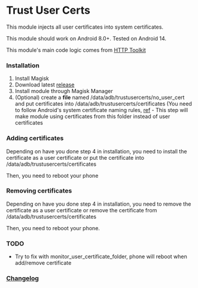 # Trust User Certs

This module injects all user certificates into system certificates.

This module should work on Android 8.0+. Tested on Android 14.

This module's main code logic comes from [HTTP Toolkit](https://github.com/httptoolkit/httptoolkit-server/blob/main/src/interceptors/android/adb-commands.ts)

### Installation
1. Install Magisk
2. Download latest [release](https://github.com/lupohan44/TrustUserCertificates/releases)
3. Install module through Magisk Manager
4. (Optional) create a **file** named /data/adb/trustusercerts/no_user_cert and put certificates into /data/adb/trustusercerts/certificates (You need to follow Android's system certificate naming rules, [ref](https://medium.com/hackers-secrets/adding-a-certificate-to-android-system-trust-store-ae8ca3519a85) - This step will make module using certificates from this folder instead of user certificates

### Adding certificates
Depending on have you done step 4 in installation, you need to install the certificate as a user certificate or put the certificate into /data/adb/trustusercerts/certificates

Then, you need to reboot your phone

### Removing certificates
Depending on have you done step 4 in installation, you need to remove the certificate as a user certificate or remove the certificate from /data/adb/trustusercerts/certificates

Then, you need to reboot your phone.

### TODO
* Try to fix with monitor_user_certificate_folder, phone will reboot when add/remove certificate

### [Changelog](https://github.com/lupohan44/TrustUserCertificates/blob/main/changelog.md)
